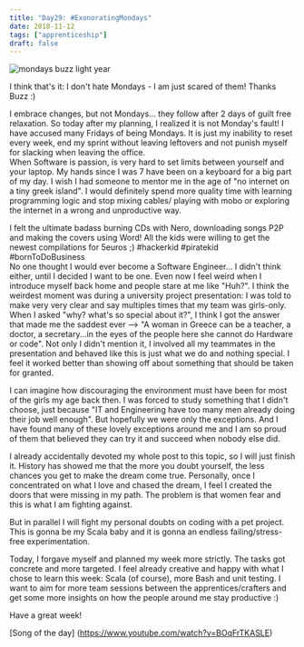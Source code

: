 ```yaml
---
title: "Day29: #ExonoratingMondays"
date: 2018-11-12
tags: ["apprenticeship"]
draft: false
---
```


![mondays buzz light year](/images/mondays.jpg)

I think that's it: I don't hate Mondays - I am just scared of them! Thanks Buzz :)  

I embrace changes, but not Mondays... they follow after 2 days of guilt free relaxation. So today after my planning, I realized it is not Monday's fault! I have accused many Fridays of being Mondays. It is just my inability to reset every week, end my sprint without leaving leftovers and not punish myself for slacking when leaving the office.  
When Software is passion, is very hard to set limits between yourself and your laptop. My hands since I was 7 have been on a keyboard for a big part of my day. I wish I had someone to mentor me in the age of "no internet on a tiny greek island". I would definitely spend more quality time with learning programming logic and stop mixing cables/ playing with mobo or exploring the internet in a wrong and unproductive way.  

I felt the ultimate badass burning CDs with Nero, downloading songs P2P and making the covers using Word! All the kids were willing to get the newest compilations for 5euros ;) #hackerkid #piratekid #bornToDoBusiness  
No one thought I would ever become a Software Engineer... I didn't think either, until I decided I want to be one. Even now I feel weird when I introduce myself back home and people stare at me like "Huh?". I think the weirdest moment was during a university project presentation: I was told to make very very clear and say multiples times that my team was girls-only. When I asked "why? what's so special about it?", I think I got the answer that made me the saddest ever --> "A woman in Greece can be a teacher, a doctor, a secretary...in the eyes of the people here she cannot do Hardware or code". Not only I didn't mention it, I involved all my teammates in the presentation and behaved like this is just what we do and nothing special. I feel it worked better than showing off about something that should be taken for granted.  

I can imagine how discouraging the environment must have been for most of the girls my age back then. I was forced to study something that I didn't choose, just because "IT and Engineering have too many men already doing their job well enough". But hopefully we were only the exceptions. And I have found many of these lovely exceptions around me and I am so proud of them that believed they can try it and succeed when nobody else did.  

I already accidentally devoted my whole post to this topic, so I will just finish it. History has showed me that the more you doubt yourself, the less chances you get to make the dream come true. Personally, once I concentrated on what I love and chased the dream, I feel I created the doors that were missing in my path. The problem is that women fear and this is what I am fighting against.  

But in parallel I will fight my personal doubts on coding with a pet project. This is gonna be my Scala baby and it is gonna an endless failing/stress-free experimentation.    

Today, I forgave myself and planned my week more strictly. The tasks got concrete and more targeted. I feel already creative and happy with what I chose to learn this week: Scala (of course), more Bash and unit testing. I want to aim for more team sessions between the apprentices/crafters and get some more insights on how the people around me stay productive :)  

Have a great week!  

[Song of the day] (https://www.youtube.com/watch?v=BOqFrTKASLE)
